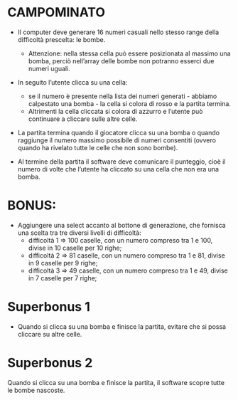 # CAMPOMINATO

- Il computer deve generare 16 numeri casuali nello stesso range della difficoltà prescelta: le bombe.

  - Attenzione: nella stessa cella può essere posizionata al massimo una bomba, perciò nell’array delle bombe non potranno esserci due numeri uguali.

- In seguito l’utente clicca su una cella:

  - se il numero è presente nella lista dei numeri generati - abbiamo calpestato una bomba - la cella si colora di rosso e la partita termina.
  - Altrimenti la cella cliccata si colora di azzurro e l’utente può continuare a cliccare sulle altre celle.

- La partita termina quando il giocatore clicca su una bomba o quando raggiunge il numero massimo possibile di numeri consentiti (ovvero quando ha rivelato tutte le celle che non sono bombe).

- Al termine della partita il software deve comunicare il punteggio, cioè il numero di volte che l’utente ha cliccato su una cella che non era una bomba.

# BONUS:

- Aggiungere una select accanto al bottone di generazione, che fornisca una scelta tra tre diversi livelli di difficoltà:
  - difficoltà 1 ⇒ 100 caselle, con un numero compreso tra 1 e 100, divise in 10 caselle per 10 righe;
  - difficoltà 2 ⇒ 81 caselle, con un numero compreso tra 1 e 81, divise in 9 caselle per 9 righe;
  - difficoltà 3 ⇒ 49 caselle, con un numero compreso tra 1 e 49, divise in 7 caselle per 7 righe;

# Superbonus 1

- Quando si clicca su una bomba e finisce la partita, evitare che si possa cliccare su altre celle.

# Superbonus 2

Quando si clicca su una bomba e finisce la partita, il software scopre tutte le bombe nascoste.
